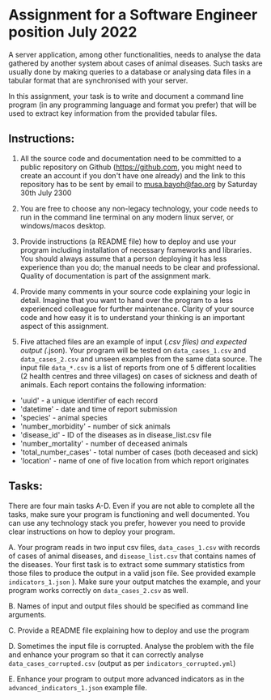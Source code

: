# Assignment for a Software Engineer position July 2022

A server application, among other functionalities, needs to analyse the data gathered by another system about cases of animal diseases. Such tasks are usually done by making queries to a database or analysing data files in a tabular format that are synchronised with your server.

In this assignment, your task is to write and document a command line program (in any programming language and format you prefer) that will be used to extract key information from the provided tabular files. 

## Instructions:

1. All the source code and documentation need to be committed to a public repository on Github (https://github.com, you might need to create an account if you don't have one already) and the link to this repository has to be sent by email to musa.bayoh@fao.org by Saturday 30th July 2300 

2. You are free to choose any non-legacy technology, your code needs to run in the command line terminal on any modern linux server, or windows/macos desktop.

3. Provide instructions (a README file) how to deploy and use your program including installation of necessary frameworks and libraries. You should always assume that a person deploying it has less experience than you do; the manual needs to be clear and professional. Quality of documentation is part of the assignment mark.

3. Provide many comments in your source code explaining your logic in detail. Imagine that you want to hand over the program to a less experienced colleague for further maintenance. Clarity of your source code and how easy it is to understand your thinking is an important aspect of this assignment.

4. Five attached files are an example of input (*.csv files) and expected output (*.json). Your program will be tested on `data_cases_1.csv` and `data_cases_2.csv` and unseen examples from the same data source. 
The input file `data_*.csv` is a list of reports from one of 5 different localities (2 health centres and three villages) on cases of sickness and death of animals. Each report contains the following information:

- 'uuid' - a unique identifier of each record
- 'datetime' - date and time of report submission
-  'species' - animal species
- 'number_morbidity' - number of sick animals 
- 'disease_id' - ID of the diseases as in disease_list.csv file
- 'number_mortality' - number of deceased animals
-  'total_number_cases' - total number of cases (both deceased and sick)
- 'location' - name of one of five location from which report originates

## Tasks:

There are four main tasks A-D. Even if you are not able to complete all the tasks, make sure your program is functioning and well documented. You can use any technology stack you prefer, however you need to provide clear instructions on how to deploy your program.

A. Your program reads in two input csv files, `data_cases_1.csv` with records of cases of animal diseases, and `disease_list.csv` that contains names of the diseases. Your first task is to extract some summary statistics from those files to produce the output in a valid json file. See provided example `indicators_1.json` ). Make sure your output matches the example, and your program works correctly on `data_cases_2.csv` as well. 

B. Names of input and output files should be specified as command line arguments.

C. Provide a README file explaining how to deploy and use the program

D. Sometimes the input file is corrupted. Analyse the problem with the file and enhance your program so that it can correctly analyse `data_cases_corrupted.csv` (output as per `indicators_corrupted.yml`)

E. Enhance your program to output more advanced indicators as in the `advanced_indicators_1.json` example file.
